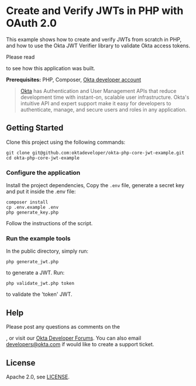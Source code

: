 # Create and Verify JWTs in PHP with OAuth 2.0

This example shows how to create and verify JWTs from scratch in PHP, and how to use the Okta JWT Verifier library to validate Okta access tokens.

Please read <article placeholder> to see how this application was built.

**Prerequisites:** PHP, Composer, [Okta developer account](https://developer.okta.com/)

> [Okta](https://developer.okta.com) has Authentication and User Management APIs that reduce development time with instant-on, scalable user infrastructure. Okta's intuitive API and expert support make it easy for developers to authenticate, manage, and secure users and roles in any application.

## Getting Started

Clone this project using the following commands:

```
git clone git@github.com:oktadeveloper/okta-php-core-jwt-example.git
cd okta-php-core-jwt-example
```

### Configure the application

Install the project dependencies, Copy the `.env` file, generate a secret key and put it inside the .env file:

```
composer install
cp .env.example .env
php generate_key.php
```

Follow the instructions of the script.

### Run the example tools

In the public directory, simply run:

```
php generate_jwt.php
```

to generate a JWT. Run:

```
php validate_jwt.php token
```

to validate the 'token' JWT.

## Help

Please post any questions as comments on the <article link>, or visit our [Okta Developer Forums](https://devforum.okta.com/). You can also email developers@okta.com if would like to create a support ticket.

## License

Apache 2.0, see [LICENSE](LICENSE).